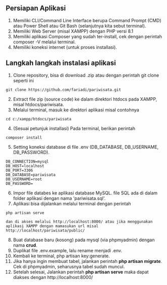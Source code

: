## Persiapan Aplikasi

1. Memiliki CLI/Command Line Interface berupa Command Prompt (CMD) atau Power Shell atau Git Bash (selanjutnya kita sebut terminal).
2. Memiliki Web Server (misal XAMPP) dengan PHP versi 8.1
3. Memiliki aplikasi Composer yang sudah ter-install, cek dengan perintah composer -V melalui terminal.
4. Memiliki koneksi internet (untuk proses installasi).

## Langkah langkah instalasi aplikasi
1. Clone repository, bisa di download .zip atau dengan perintah git clone seperti ini
```
git clone https://github.com/fariadi/pariwisata.git
```
2. Extract file zip (source code) ke dalam direktori htdocs pada XAMPP, misal htdocs/pariwisata.
3. Melalui terminal, masuk ke direktori aplikasi misal contohnya
```
cd c:/xampp/htdocs/pariwisata
```
4. (Sesuai petunjuk installasi) Pada terminal, berikan perintah
```
composer install
```
5. Setting koneksi database di file .env (DB_DATABASE, DB_USERNAME, DB_PASSWORD).
```
DB_CONNECTION=mysql
DB_HOST=localhost
DB_PORT=3306
DB_DATABASE=pariwisata
DB_USERNAME=root
DB_PASSWORD=
```
6. Impor file databes ke aplikasi database MySQL. file SQL ada di dalam folder aplikasi dengan nama 'pariwisata.sql'.
7. Aplikasi bisa dijalankan melalui terminal dengan perintah
```
php artisan serve
```
``dan di akses melalui http://localhost:8000/ atau jika menggunakan aplikasi XAMPP dengan mamasukan url misal http://localhost/pariwisata/public/``

8. Buat database baru (kosong) pada mysql (via phpmyadmin) dengan nama <b>crud</b>.
9. Duplikat file .env.example, lalu rename menjadi .env.
10. Kembali ke terminal, php artisan key:generate.
11. Jika hanya ingin membuat tabel, jalankan perintah <b>php artisan migrate</b>. Cek di phpmyadmin, seharusnya tabel sudah muncul.
12. Setelah selesai, Jalankan perintah <b>php artisan serve</b> maka dapat diakses dengan http://localhost:8000/
